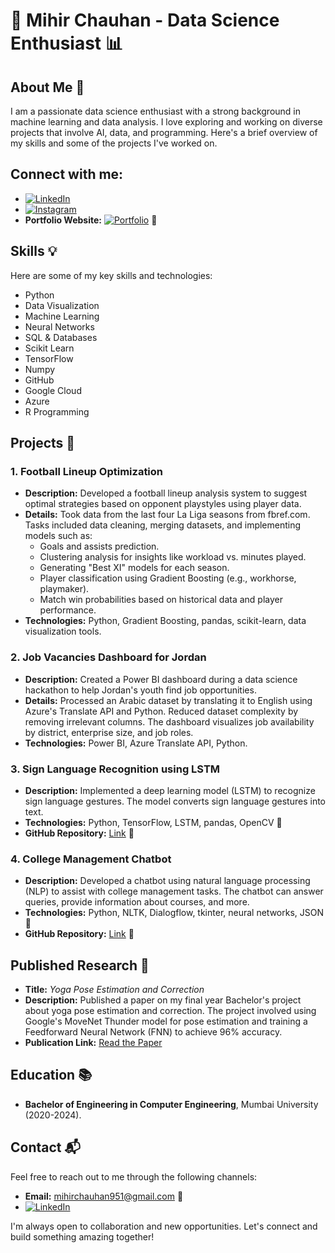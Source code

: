 
# 🚀 Mihir Chauhan - Data Science Enthusiast 📊

## About Me 👋
I am a passionate data science enthusiast with a strong background in machine learning and data analysis. I love exploring and working on diverse projects that involve AI, data, and programming. Here's a brief overview of my skills and some of the projects I've worked on.

## Connect with me:
- [![LinkedIn](https://img.shields.io/badge/linkedin-%230077B5.svg?style=for-the-badge&logo=linkedin&logoColor=white)](https://www.linkedin.com/in/mihir-chauhan-017518208/)
- [![Instagram](https://img.shields.io/badge/Instagram-%23E4405F.svg?style=for-the-badge&logo=Instagram&logoColor=white)](https://www.instagram.com/_mihir__chauhan_/)
- **Portfolio Website:** [![Portfolio](https://img.shields.io/badge/Portfolio-%2312100E.svg?style=for-the-badge)](https://mihirchauhan0709.github.io/chauhan-mihir/) 🔗

## Skills 💡
Here are some of my key skills and technologies:
- Python  
- Data Visualization  
- Machine Learning  
- Neural Networks  
- SQL & Databases  
- Scikit Learn  
- TensorFlow  
- Numpy  
- GitHub  
- Google Cloud  
- Azure  
- R Programming  

## Projects 🚧

### 1. Football Lineup Optimization
- **Description:** Developed a football lineup analysis system to suggest optimal strategies based on opponent playstyles using player data.
- **Details:** Took data from the last four La Liga seasons from fbref.com. Tasks included data cleaning, merging datasets, and implementing models such as:
  - Goals and assists prediction.
  - Clustering analysis for insights like workload vs. minutes played.
  - Generating "Best XI" models for each season.
  - Player classification using Gradient Boosting (e.g., workhorse, playmaker).
  - Match win probabilities based on historical data and player performance.
- **Technologies:** Python, Gradient Boosting, pandas, scikit-learn, data visualization tools.

### 2. Job Vacancies Dashboard for Jordan
- **Description:** Created a Power BI dashboard during a data science hackathon to help Jordan's youth find job opportunities.
- **Details:** Processed an Arabic dataset by translating it to English using Azure's Translate API and Python. Reduced dataset complexity by removing irrelevant columns. The dashboard visualizes job availability by district, enterprise size, and job roles.
- **Technologies:** Power BI, Azure Translate API, Python.

### 3. Sign Language Recognition using LSTM
- **Description:** Implemented a deep learning model (LSTM) to recognize sign language gestures. The model converts sign language gestures into text.
- **Technologies:** Python, TensorFlow, LSTM, pandas, OpenCV 🧠
- **GitHub Repository:** [Link](https://github.com/Mihirchauhan0709/Sign-language-recognition) 🔗

### 4. College Management Chatbot
- **Description:** Developed a chatbot using natural language processing (NLP) to assist with college management tasks. The chatbot can answer queries, provide information about courses, and more.
- **Technologies:** Python, NLTK, Dialogflow, tkinter, neural networks, JSON 🐍
- **GitHub Repository:** [Link](https://github.com/Mihirchauhan0709/chatbot-for-collage-management) 🔗

## Published Research 📄
- **Title:** *Yoga Pose Estimation and Correction*
- **Description:** Published a paper on my final year Bachelor's project about yoga pose estimation and correction. The project involved using Google's MoveNet Thunder model for pose estimation and training a Feedforward Neural Network (FNN) to achieve 96% accuracy.
- **Publication Link:** [Read the Paper](https://journals.stmjournals.com/joosdt/article=2024/view=161704/)

## Education 📚
- **Bachelor of Engineering in Computer Engineering**, Mumbai University (2020-2024).

## Contact 📬
Feel free to reach out to me through the following channels:
- **Email:** mihirchauhan951@gmail.com 📧
- [![LinkedIn](https://img.shields.io/badge/linkedin-%230077B5.svg?style=for-the-badge&logo=linkedin&logoColor=white)](https://www.linkedin.com/in/mihir-chauhan-017518208/)

I'm always open to collaboration and new opportunities. Let's connect and build something amazing together!

<!--
**Mihirchauhan0709/Mihirchauhan0709** is a ✨ _special_ ✨ repository because its `README.md` (this file) appears on your GitHub profile.
